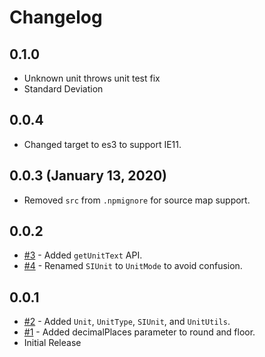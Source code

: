 # Changelog

## 0.1.0
- Unknown unit throws unit test fix
- Standard Deviation

## 0.0.4
- Changed target to es3 to support IE11.

## 0.0.3 (January 13, 2020)
- Removed `src` from `.npmignore` for source map support.

## 0.0.2
- [#3](https://github.com/totalpave/math/pull/3) - Added `getUnitText` API.
- [#4](https://github.com/totalpave/math/pull/4) - Renamed `SIUnit` to `UnitMode` to avoid confusion.

## 0.0.1
- [#2](https://github.com/totalpave/math/pull/2) - Added `Unit`, `UnitType`, `SIUnit`, and `UnitUtils`.
- [#1](https://github.com/totalpave/math/pull/1) - Added decimalPlaces parameter to round and floor.
- Initial Release
